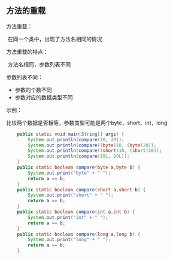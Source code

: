 ## 方法的重载

方法重载：

​                 在同一个类中，出现了方法名相同的情况

方法重载的特点：

​                 方法名相同，参数列表不同

参数列表不同：

- 参数的个数不同
- 参数对应的数据类型不同

示例：

比较两个数据是否相等，参数类型可能是两个byte，short，int，long

```java
	public static void main(String[] args) {
		System.out.println(compare(10, 20));
		System.out.println(compare((byte)10, (byte)20));
		System.out.println(compare((short)10, (short)20));
		System.out.println(compare(10L, 20L));
	}
	public static boolean compare(byte a,byte b) {
		System.out.print("byte" + " ");
		return a == b;
	}
	public static boolean compare(short a,short b) {
		System.out.print("short" + " ");
		return a == b;
	}
	public static boolean compare(int a,int b) {
		System.out.print("int" + " ");
		return a == b;
	}
	public static boolean compare(long a,long b) {
		System.out.print("long" + " ");
		return a == b;
	}
```

